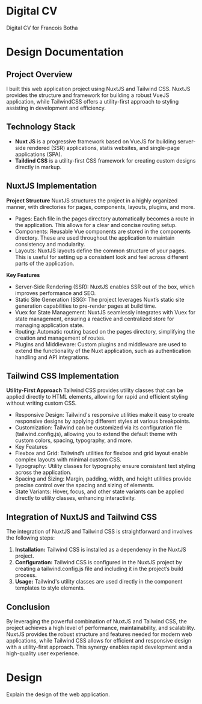 # Digital CV

Digital CV for Francois Botha

# Design Documentation
## Project Overview
I built this web application project using NuxtJS and Tailwind CSS. NuxtJS provides the structure and framework for building a robust VueJS application, while TailwindCSS offers a utility-first approach to styling assisting in development and efficiency.

## Technology Stack
- **Nuxt JS** is a progressive framework based on VueJS for building server-side rendered (SSR) applications, statis websites, and single-page applications (SPA).
- **Taildind CSS** is a utility-first CSS framework for creating custom designs directly in markup.

## NuxtJS Implementation
**Project Structure**
NuxtJS structures the project in a highly organized manner, with directories for pages, components, layouts, plugins, and more.

- Pages: Each file in the pages directory automatically becomes a route in the application. This allows for a clear and concise routing setup.
- Components: Reusable Vue components are stored in the components directory. These are used throughout the application to maintain consistency and modularity.
- Layouts: NuxtJS layouts define the common structure of your pages. This is useful for setting up a consistent look and feel across different parts of the application.

**Key Features**
- Server-Side Rendering (SSR): NuxtJS enables SSR out of the box, which improves performance and SEO.
- Static Site Generation (SSG): The project leverages Nuxt’s static site generation capabilities to pre-render pages at build time.
- Vuex for State Management: NuxtJS seamlessly integrates with Vuex for state management, ensuring a reactive and centralized store for managing application state.
- Routing: Automatic routing based on the pages directory, simplifying the creation and management of routes.
- Plugins and Middleware: Custom plugins and middleware are used to extend the functionality of the Nuxt application, such as authentication handling and API integrations.

## Tailwind CSS Implementation
**Utility-First Approach**
Tailwind CSS provides utility classes that can be applied directly to HTML elements, allowing for rapid and efficient styling without writing custom CSS.

- Responsive Design: Tailwind's responsive utilities make it easy to create responsive designs by applying different styles at various breakpoints.
- Customization: Tailwind can be customized via its configuration file (tailwind.config.js), allowing you to extend the default theme with custom colors, spacing, typography, and more.
- Key Features
- Flexbox and Grid: Tailwind’s utilities for flexbox and grid layout enable complex layouts with minimal custom CSS.
- Typography: Utility classes for typography ensure consistent text styling across the application.
- Spacing and Sizing: Margin, padding, width, and height utilities provide precise control over the spacing and sizing of elements.
- State Variants: Hover, focus, and other state variants can be applied directly to utility classes, enhancing interactivity.

## Integration of NuxtJS and Tailwind CSS
The integration of NuxtJS and Tailwind CSS is straightforward and involves the following steps:

1. **Installation:** Tailwind CSS is installed as a dependency in the NuxtJS project.
2. **Configuration:** Tailwind CSS is configured in the NuxtJS project by creating a tailwind.config.js file and including it in the project’s build process.
3. **Usage:** Tailwind's utility classes are used directly in the component templates to style elements.

## Conclusion
By leveraging the powerful combination of NuxtJS and Tailwind CSS, the project achieves a high level of performance, maintainability, and scalability. NuxtJS provides the robust structure and features needed for modern web applications, while Tailwind CSS allows for efficient and responsive design with a utility-first approach. This synergy enables rapid development and a high-quality user experience.

# Design

Explain the design of the web application.

# 